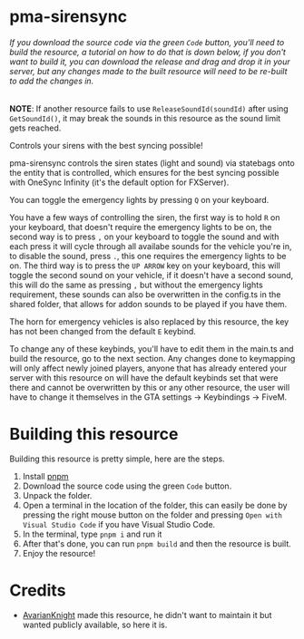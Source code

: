 # pma-sirensync

###### *If you download the source code via the green `Code` button, you'll need to build the resource, a tutorial on how to do that is down below, if you don't want to build it, you can download the release and drag and drop it in your server, but any changes made to the built resource will need to be re-built to add the changes in.*

**NOTE**: If another resource fails to use `ReleaseSoundId(soundId)` after using `GetSoundId()`, it may break the sounds in this resource as the sound limit gets reached.

Controls your sirens with the best syncing possible!

pma-sirensync controls the siren states (light and sound) via statebags onto the entity that is controlled, which ensures for the best syncing possible with OneSync Infinity (it's the default option for FXServer).

You can toggle the emergency lights by pressing `Q` on your keyboard.

You have a few ways of controlling the siren, the first way is to hold `R` on your keyboard, that doesn't require the emergency lights to be on, the second way is to press `,` on your keyboard to toggle the sound and with each press it will cycle through all availabe sounds for the vehicle you're in, to disable the sound, press `.`, this one requires the emergency lights to be on. The third way is to press the `UP ARROW` key on your keyboard, this will toggle the second sound on your vehicle, if it doesn't have a second sound, this will do the same as pressing `,` but without the emergency lights requirement, these sounds can also be overwritten in the config.ts in the shared folder, that allows for addon sounds to be played if you have them.

The horn for emergency vehicles is also replaced by this resource, the key has not been changed from the default `E` keybind.

To change any of these keybinds, you'll have to edit them in the main.ts and build the resource, go to the next section. Any changes done to keymapping will only affect newly joined players, anyone that has already entered your server with this resource on will have the default keybinds set that were there and cannot be overwritten by this or any other resource, the user will have to change it themselves in the GTA settings -> Keybindings -> FiveM.

# Building this resource

Building this resource is pretty simple, here are the steps.

1. Install [pnpm](https://pnpm.io/installation#using-npm)
2. Download the source code using the green `Code` button.
3. Unpack the folder.
4. Open a terminal in the location of the folder, this can easily be done by pressing the right mouse button on the folder and pressing `Open with Visual Studio Code` if you have Visual Studio Code.
5. In the terminal, type `pnpm i` and run it
6. After that's done, you can run `pnpm build` and then the resource is built.
7. Enjoy the resource!

# Credits

* [AvarianKnight](https://github.com/AvarianKnight) made this resource, he didn't want to maintain it but wanted publicly available, so here it is.
